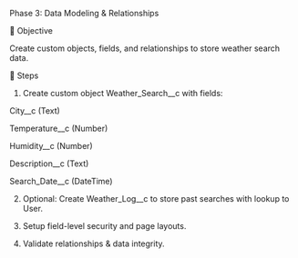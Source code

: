 Phase 3: Data Modeling & Relationships

🎯 Objective

Create custom objects, fields, and relationships to store weather search data.

📝 Steps

1. Create custom object Weather_Search__c with fields:

City__c (Text)

Temperature__c (Number)

Humidity__c (Number)

Description__c (Text)

Search_Date__c (DateTime)



2. Optional: Create Weather_Log__c to store past searches with lookup to User.


3. Setup field-level security and page layouts.


4. Validate relationships & data integrity.
